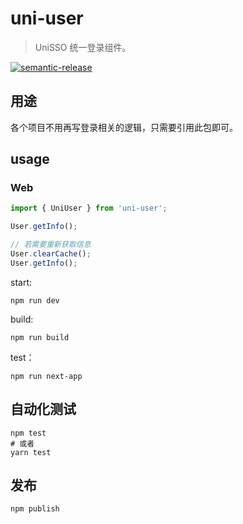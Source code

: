 # uni-user

> UniSSO 统一登录组件。

[![semantic-release](https://img.shields.io/badge/%20%20%F0%9F%93%A6%F0%9F%9A%80-semantic--release-e10079.svg)](https://github.com/semantic-release/semantic-release)

## 用途

各个项目不用再写登录相关的逻辑，只需要引用此包即可。

## usage

### Web

```javascript
import { UniUser } from 'uni-user';

User.getInfo();

// 若需要重新获取信息
User.clearCache();
User.getInfo();
```

start:

```shell
npm run dev
```

build:

```
npm run build
```

test：

```
npm run next-app
```

## 自动化测试

```shell
npm test
# 或者
yarn test
```

## 发布

```
npm publish
```
